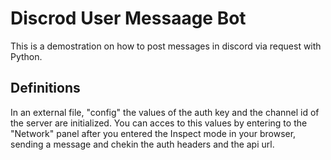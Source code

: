 # Discrod User Messaage Bot

This is a demostration on how to post messages in discord via request with Python.

## Definitions

In an external file, "config" the values of the auth key and the channel id of the server are initialized. You can acces to this values by entering to the "Network" panel after you entered the Inspect mode in your browser, sending a message and chekin the auth headers and the api url.
